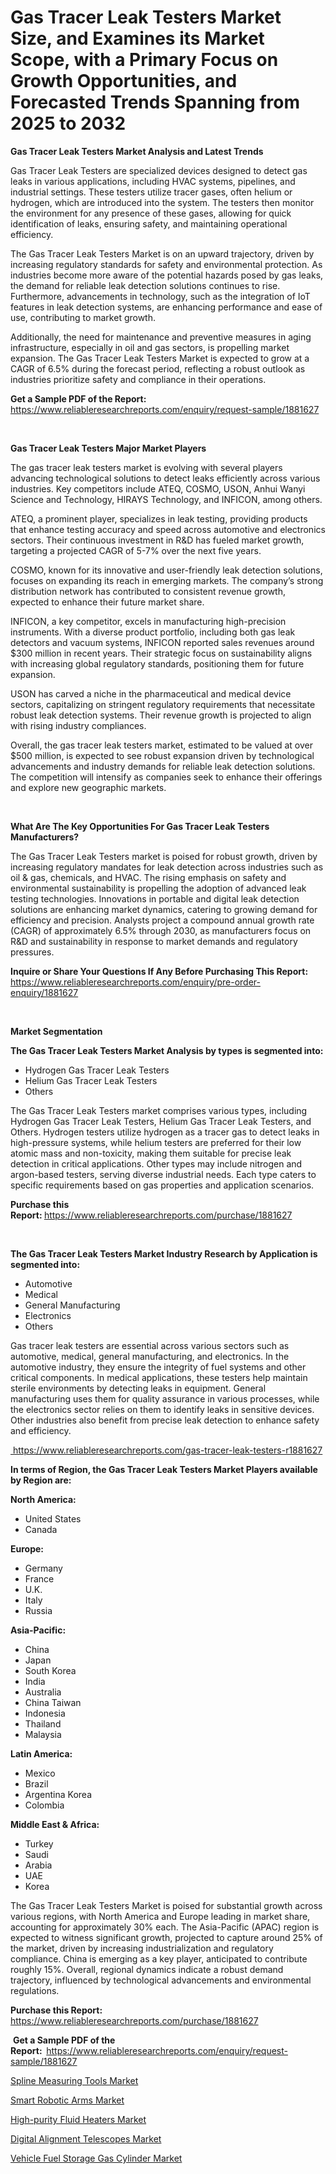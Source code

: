 <p><h1>Gas Tracer Leak Testers Market Size, and Examines its Market Scope, with a Primary Focus on Growth Opportunities, and Forecasted Trends Spanning from 2025 to 2032</h1></p><p><strong>Gas Tracer Leak Testers Market Analysis and Latest Trends</strong></p>
<p><p>Gas Tracer Leak Testers are specialized devices designed to detect gas leaks in various applications, including HVAC systems, pipelines, and industrial settings. These testers utilize tracer gases, often helium or hydrogen, which are introduced into the system. The testers then monitor the environment for any presence of these gases, allowing for quick identification of leaks, ensuring safety, and maintaining operational efficiency.</p><p>The Gas Tracer Leak Testers Market is on an upward trajectory, driven by increasing regulatory standards for safety and environmental protection. As industries become more aware of the potential hazards posed by gas leaks, the demand for reliable leak detection solutions continues to rise. Furthermore, advancements in technology, such as the integration of IoT features in leak detection systems, are enhancing performance and ease of use, contributing to market growth.</p><p>Additionally, the need for maintenance and preventive measures in aging infrastructure, especially in oil and gas sectors, is propelling market expansion. The Gas Tracer Leak Testers Market is expected to grow at a CAGR of 6.5% during the forecast period, reflecting a robust outlook as industries prioritize safety and compliance in their operations.</p></p>
<p><strong>Get a Sample PDF of the Report:&nbsp;</strong> <a href="https://www.reliableresearchreports.com/enquiry/request-sample/1881627?utm_campaign=120&utm_medium=2&utm_source=Github&utm_content=ia&utm_term=01032025&utm_id=gas-tracer-leak-testers">https://www.reliableresearchreports.com/enquiry/request-sample/1881627</a></p>
<p>&nbsp;</p>
<p><strong>Gas Tracer Leak Testers Major Market Players</strong></p>
<p><p>The gas tracer leak testers market is evolving with several players advancing technological solutions to detect leaks efficiently across various industries. Key competitors include ATEQ, COSMO, USON, Anhui Wanyi Science and Technology, HIRAYS Technology, and INFICON, among others.</p><p>ATEQ, a prominent player, specializes in leak testing, providing products that enhance testing accuracy and speed across automotive and electronics sectors. Their continuous investment in R&D has fueled market growth, targeting a projected CAGR of 5-7% over the next five years. </p><p>COSMO, known for its innovative and user-friendly leak detection solutions, focuses on expanding its reach in emerging markets. The company’s strong distribution network has contributed to consistent revenue growth, expected to enhance their future market share.</p><p>INFICON, a key competitor, excels in manufacturing high-precision instruments. With a diverse product portfolio, including both gas leak detectors and vacuum systems, INFICON reported sales revenues around $300 million in recent years. Their strategic focus on sustainability aligns with increasing global regulatory standards, positioning them for future expansion.</p><p>USON has carved a niche in the pharmaceutical and medical device sectors, capitalizing on stringent regulatory requirements that necessitate robust leak detection systems. Their revenue growth is projected to align with rising industry compliances.</p><p>Overall, the gas tracer leak testers market, estimated to be valued at over $500 million, is expected to see robust expansion driven by technological advancements and industry demands for reliable leak detection solutions. The competition will intensify as companies seek to enhance their offerings and explore new geographic markets.</p></p>
<p>&nbsp;</p>
<p><strong>What Are The Key Opportunities For Gas Tracer Leak Testers Manufacturers?</strong></p>
<p><p>The Gas Tracer Leak Testers market is poised for robust growth, driven by increasing regulatory mandates for leak detection across industries such as oil & gas, chemicals, and HVAC. The rising emphasis on safety and environmental sustainability is propelling the adoption of advanced leak testing technologies. Innovations in portable and digital leak detection solutions are enhancing market dynamics, catering to growing demand for efficiency and precision. Analysts project a compound annual growth rate (CAGR) of approximately 6.5% through 2030, as manufacturers focus on R&D and sustainability in response to market demands and regulatory pressures.</p></p>
<p><strong>Inquire or Share Your Questions If Any Before Purchasing This Report:</strong> <a href="https://www.reliableresearchreports.com/enquiry/pre-order-enquiry/1881627?utm_campaign=120&utm_medium=2&utm_source=Github&utm_content=ia&utm_term=01032025&utm_id=gas-tracer-leak-testers">https://www.reliableresearchreports.com/enquiry/pre-order-enquiry/1881627</a></p>
<p>&nbsp;</p>
<p><strong>Market Segmentation</strong></p>
<p><strong>The Gas Tracer Leak Testers Market Analysis by types is segmented into:</strong></p>
<p><ul><li>Hydrogen Gas Tracer Leak Testers</li><li>Helium Gas Tracer Leak Testers</li><li>Others</li></ul></p>
<p><p>The Gas Tracer Leak Testers market comprises various types, including Hydrogen Gas Tracer Leak Testers, Helium Gas Tracer Leak Testers, and Others. Hydrogen testers utilize hydrogen as a tracer gas to detect leaks in high-pressure systems, while helium testers are preferred for their low atomic mass and non-toxicity, making them suitable for precise leak detection in critical applications. Other types may include nitrogen and argon-based testers, serving diverse industrial needs. Each type caters to specific requirements based on gas properties and application scenarios.</p></p>
<p><strong>Purchase this Report:&nbsp;</strong><a href="https://www.reliableresearchreports.com/purchase/1881627?utm_campaign=120&utm_medium=2&utm_source=Github&utm_content=ia&utm_term=01032025&utm_id=gas-tracer-leak-testers">https://www.reliableresearchreports.com/purchase/1881627</a></p>
<p>&nbsp;</p>
<p><strong>The Gas Tracer Leak Testers Market Industry Research by Application is segmented into:</strong></p>
<p><ul><li>Automotive</li><li>Medical</li><li>General Manufacturing</li><li>Electronics</li><li>Others</li></ul></p>
<p><p>Gas tracer leak testers are essential across various sectors such as automotive, medical, general manufacturing, and electronics. In the automotive industry, they ensure the integrity of fuel systems and other critical components. In medical applications, these testers help maintain sterile environments by detecting leaks in equipment. General manufacturing uses them for quality assurance in various processes, while the electronics sector relies on them to identify leaks in sensitive devices. Other industries also benefit from precise leak detection to enhance safety and efficiency.</p></p>
<p><a href="https://www.reliableresearchreports.com/gas-tracer-leak-testers-r1881627?utm_campaign=120&utm_medium=2&utm_source=Github&utm_content=ia&utm_term=01032025&utm_id=gas-tracer-leak-testers">&nbsp;https://www.reliableresearchreports.com/gas-tracer-leak-testers-r1881627</a></p>
<p><strong>In terms of Region, the Gas Tracer Leak Testers Market Players available by Region are:</strong></p>
<p>
    <p> <strong> North America: </strong>
        <ul>
            <li>United States</li>
            <li>Canada</li>
        </ul>
        </p> 
    <p> <strong> Europe: </strong>
        <ul>
            <li>Germany</li>
            <li>France</li>
            <li>U.K.</li>
            <li>Italy</li>
            <li>Russia</li>
        </ul>
        </p> 
    <p> <strong> Asia-Pacific: </strong>
        <ul>
            <li>China</li>
            <li>Japan</li>
            <li>South Korea</li>
            <li>India</li>
            <li>Australia</li>
            <li>China Taiwan</li>
            <li>Indonesia</li>
            <li>Thailand</li>
            <li>Malaysia</li>
        </ul>
        </p> 
    <p> <strong> Latin America: </strong>
        <ul>
            <li>Mexico</li>
            <li>Brazil</li>
            <li>Argentina Korea</li>
            <li>Colombia</li>
        </ul>
        </p> 
    <p> <strong> Middle East & Africa: </strong>
        <ul>
            <li>Turkey</li>
            <li>Saudi</li>
            <li>Arabia</li>
            <li>UAE</li>
            <li>Korea</li>
        </ul>
    </p>
    </p>
<p><p>The Gas Tracer Leak Testers Market is poised for substantial growth across various regions, with North America and Europe leading in market share, accounting for approximately 30% each. The Asia-Pacific (APAC) region is expected to witness significant growth, projected to capture around 25% of the market, driven by increasing industrialization and regulatory compliance. China is emerging as a key player, anticipated to contribute roughly 15%. Overall, regional dynamics indicate a robust demand trajectory, influenced by technological advancements and environmental regulations.</p></p>
<p><strong>Purchase this Report: </strong><a href="https://www.reliableresearchreports.com/purchase/1881627?utm_campaign=120&utm_medium=2&utm_source=Github&utm_content=ia&utm_term=01032025&utm_id=gas-tracer-leak-testers">https://www.reliableresearchreports.com/purchase/1881627</a></p>
<p>&nbsp;<strong>Get a Sample PDF of the Report:&nbsp;&nbsp;</strong><a href="https://www.reliableresearchreports.com/enquiry/request-sample/1881627?utm_campaign=120&utm_medium=2&utm_source=Github&utm_content=ia&utm_term=01032025&utm_id=gas-tracer-leak-testers">https://www.reliableresearchreports.com/enquiry/request-sample/1881627</a></p>
<p><strong></strong></p>
<p><p><a href="https://github.com/tambraunrue691969/Market-Research-Report-List-1/blob/main/spline-measuring-tools-market.md?utm_campaign=120&utm_medium=2&utm_source=Github&utm_content=ia&utm_term=01032025&utm_id=gas-tracer-leak-testers">Spline Measuring Tools Market</a></p><p><a href="https://github.com/oslieselotte2192/Market-Research-Report-List-1/blob/main/smart-robotic-arms-market.md?utm_campaign=120&utm_medium=2&utm_source=Github&utm_content=ia&utm_term=01032025&utm_id=gas-tracer-leak-testers">Smart Robotic Arms Market</a></p><p><a href="https://github.com/lizamflotow/Market-Research-Report-List-1/blob/main/high-purity-fluid-heaters-market.md?utm_campaign=120&utm_medium=2&utm_source=Github&utm_content=ia&utm_term=01032025&utm_id=gas-tracer-leak-testers">High-purity Fluid Heaters Market</a></p><p><a href="https://github.com/tona7vba/Market-Research-Report-List-1/blob/main/digital-alignment-telescopes-market.md?utm_campaign=120&utm_medium=2&utm_source=Github&utm_content=ia&utm_term=01032025&utm_id=gas-tracer-leak-testers">Digital Alignment Telescopes Market</a></p><p><a href="https://github.com/dringals/Market-Research-Report-List-6/blob/main/vehicle-fuel-storage-gas-cylinder-market.md?utm_campaign=120&utm_medium=2&utm_source=Github&utm_content=ia&utm_term=01032025&utm_id=gas-tracer-leak-testers">Vehicle Fuel Storage Gas Cylinder Market</a></p></p>